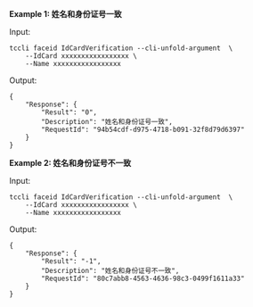**Example 1: 姓名和身份证号一致**



Input: 

```
tccli faceid IdCardVerification --cli-unfold-argument  \
    --IdCard xxxxxxxxxxxxxxxxx \
    --Name xxxxxxxxxxxxxxxxx
```

Output: 
```
{
    "Response": {
        "Result": "0",
        "Description": "姓名和身份证号一致",
        "RequestId": "94b54cdf-d975-4718-b091-32f8d79d6397"
    }
}
```

**Example 2: 姓名和身份证号不一致**



Input: 

```
tccli faceid IdCardVerification --cli-unfold-argument  \
    --IdCard xxxxxxxxxxxxxxxxx \
    --Name xxxxxxxxxxxxxxxxx
```

Output: 
```
{
    "Response": {
        "Result": "-1",
        "Description": "姓名和身份证号不一致",
        "RequestId": "80c7abb8-4563-4636-98c3-0499f1611a33"
    }
}
```

